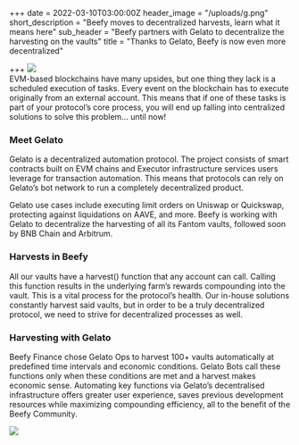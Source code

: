 +++
date = 2022-03-10T03:00:00Z
header_image = "/uploads/g.png"
short_description = "Beefy moves to decentralized harvests, learn what it means here"
sub_header = "Beefy partners with Gelato to decentralize the harvesting on the vaults"
title = "Thanks to Gelato, Beefy is now even more decentralized"

+++
![](/uploads/g.png)  
EVM-based blockchains have many upsides, but one thing they lack is a scheduled execution of tasks. Every event on the blockchain has to execute originally from an external account. This means that if one of these tasks is part of your protocol’s core process, you will end up falling into centralized solutions to solve this problem… until now!

### Meet Gelato

Gelato is a decentralized automation protocol. The project consists of smart contracts built on EVM chains and Executor infrastructure services users leverage for transaction automation. This means that protocols can rely on Gelato’s bot network to run a completely decentralized product.

Gelato use cases include executing limit orders on Uniswap or Quickswap, protecting against liquidations on AAVE, and more. Beefy is working with Gelato to decentralize the harvesting of all its Fantom vaults, followed soon by BNB Chain and Arbitrum.

### Harvests in Beefy

All our vaults have a harvest() function that any account can call. Calling this function results in the underlying farm’s rewards compounding into the vault. This is a vital process for the protocol’s health. Our in-house solutions constantly harvest said vaults, but in order to be a truly decentralized protocol, we need to strive for decentralized processes as well.

### Harvesting with Gelato

Beefy Finance chose Gelato Ops to harvest 100+ vaults automatically at predefined time intervals and economic conditions. Gelato Bots call these functions only when these conditions are met and a harvest makes economic sense. Automating key functions via Gelato’s decentralised infrastructure offers greater user experience, saves previous development resources while maximizing compounding efficiency, all to the benefit of the Beefy Community.

  
![](/uploads/gelato-x-beefy.gif)